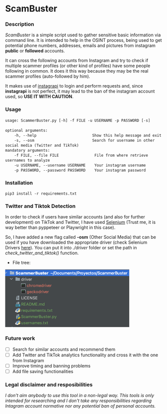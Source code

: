 # ScamBuster

### Description
*ScamBuster* is a simple script used to gather sensitive basic information via command line. It is intended to help in the OSINT process, being used to get potential phone numbers, addresses, emails and pictures from instagram **public** or **followed** accounts.  

It can cross the following accounts from Instagram and try to check if multiple scammer profiles (or other kind of profiles) have some people following in common. It does it this way because they may be the real scammer profiles (auto-followed by him).  

It makes use of [instagrapi](https://github.com/adw0rd/instagrapi) to login and perform requests and, since **instagrapi** is not perfect, it may lead to the ban of the instagram account used, so **USE IT WITH CAUTION**.

### Usage
```
usage: ScammerBuster.py [-h] -f FILE -u USERNAME -p PASSWORD [-s]
    
optional arguments:
    -h, --help                         Show this help message and exit
    -s, --osm                          Search for username in other social media (Twitter and TikTok)
mandatory arguments:
    -f FILE, --file FILE                File from where retrieve usernames to analyze
    -u USERNAME, --username USERNAME    Your instagram username
    -p PASSWORD, --password PASSWORD    Your instagram password
```

### Installation
    
```
pip3 install -r requirements.txt
```

### Twitter and Tiktok Detection
In order to check if users have similar accounts (and also for further development) on TikTok and Twitter, I have used [Selenium](https://www.selenium.dev/) (Trust me, it is way better than pyppeteer or Playwright in this case).  

So, I have added a new flag called **-osm** (Other Social Media) that can be used if you have downloaded the appropriate driver (check Selenium Drivers [here](https://www.selenium.dev/documentation/webdriver/getting_started/install_drivers/)). You can put it into *./driver* folder or set the path in *check_twitter_and_tiktok()* function.

 - File tree:

 ![img.png](img.png)
### Future work
- [ ] Search for similar accounts and recommend them
- [ ] Add Twitter and TikTok analytics functionality and cross it with the one from Instagram
- [ ] Improve timing and banning problems
- [ ] Add file saving functionalities

### Legal disclaimer and resposibilities
*I don't aim anybody to use this tool in a non-legal way. This tools is only intended for researching and I don't take any responsibilities regarding Intagram account normative nor any potential ban of personal accounts.*